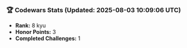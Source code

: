 ### 🏆 Codewars Stats (Updated: 2025-08-03 10:09:06 UTC)

- **Rank:** 8 kyu
- **Honor Points:** 3
- **Completed Challenges:** 1
